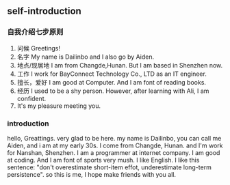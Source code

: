 <!--
 * @Author: Aiden
 * @Date: 2021-07-29 21:16:17
 * @LastEditTime: 2021-07-29 22:30:09
 * @LastEditors: Aiden
 * @Description:
-->
## self-introduction
### 自我介绍七步原则
1. 问候 Greetings!
2. 名字 My name is Dailinbo and I also go by Aiden.
3. 地点/现居地 I am from Changde,Hunan. But I am based in Shenzhen now.
4. 工作 I work for BayConnect Technology Co., LTD as an IT engineer.
5. 擅长，爱好 I am good at Computer. And I am font of reading books.
6. 经历 I used to be a shy person. However, after learning with Ali, I am confident.
7. It's my pleasure meeting you.
### introduction
hello, Greattings.
very glad to be here.
my name is Dailinbo, you can call me Aiden, and i am at my early 30s.
I come from Changde, Hunan. and I'm work for Nanshan, Shenzhen.
I am a programmer at internet company.
I am good at coding. And I am font of sports very mush.
I like English.
I like this sentence: "don't overestimate short-item effot, underestimate long-term persistence".
so this is me, I hope make friends with you all.

